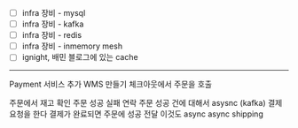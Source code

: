 - [ ] infra 장비 - mysql
- [ ] infra 장비 - kafka
- [ ] infra 장비 - redis
- [ ] infra 장비 - inmemory mesh
- [ ] ignight, 배민 블로그에 있는 cache
---

Payment 서비스 추가
WMS 만들기
체크아웃에서 주문을 호출

주문에서 재고 확인
주문 성공 실패 연락
주문 성공 건에 대해서 
asysnc (kafka)
결제 요청을 한다
결제가 완료되면 주문에 성공 전달 이것도 async
async
shipping

